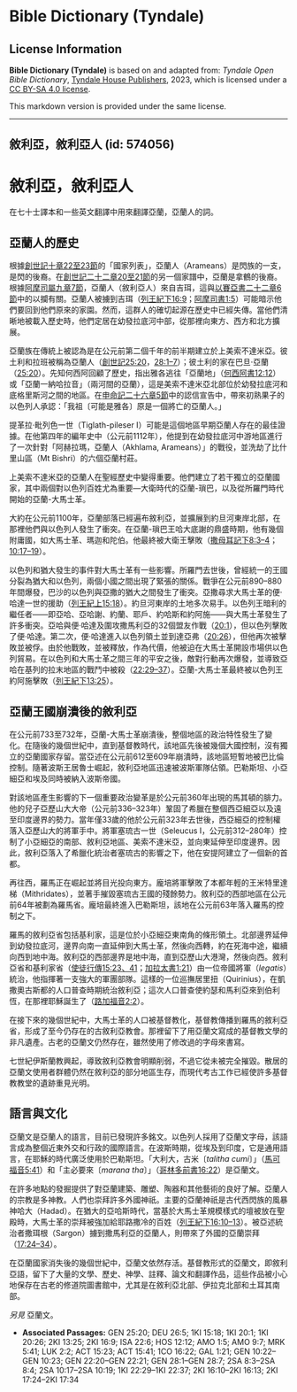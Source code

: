 # Bible Dictionary (Tyndale)

## License Information

**Bible Dictionary (Tyndale)** is based on and adapted from: _Tyndale Open Bible Dictionary_, [Tyndale House Publishers](https://tyndaleopenresources.com/), 2023, which is licensed under a [CC BY-SA 4.0 license](https://creativecommons.org/licenses/by-sa/4.0/legalcode.en).

This markdown version is provided under the same license.



--------------------------------

## 敘利亞，敘利亞人 (id: 574056)

敘利亞，敘利亞人
========

在七十士譯本和一些英文翻譯中用來翻譯亞蘭，亞蘭人的詞。

亞蘭人的歷史
------

根據[創世記十章22至23節](https://ref.ly/Gen10:22-Gen10:23)的「國家列表」，亞蘭人（Arameans）是閃族的一支，是閃的後裔。在[創世記二十二章20至21節](https://ref.ly/Gen22:20-Gen22:21)的另一個家譜中，亞蘭是拿鶴的後裔。根據[阿摩司屬九章7節](https://ref.ly/Amos9:7)，亞蘭人（敘利亞人）來自吉珥，這與[以賽亞書二十二章6節](https://ref.ly/Isa22:6)中的以攔有關。亞蘭人被擄到吉珥（[列王紀下16:9](https://ref.ly/2Kgs16:9)；[阿摩司書1:5](https://ref.ly/Amos1:5)）可能暗示他們要回到他們原來的家園。然而，這群人的確切起源在歷史中已經失傳。當他們清晰地被載入歷史時，他們定居在幼發拉底河中部，從那裡向東方、西方和北方擴展。

亞蘭族在傳統上被認為是在公元前第二個千年的前半期建立於上美索不達米亞。彼土利和拉班被稱為亞蘭人（[創世記25:20](https://ref.ly/Gen25:20)，[28:1–7](https://ref.ly/Gen28:1-Gen28:7)）；彼土利的家在巴旦‧亞蘭（[25:20](https://ref.ly/Gen25:20)）。先知何西阿回顧了歷史，指出雅各逃往「亞蘭地」（[何西阿書12:12](https://ref.ly/Hos12:12)）或「亞蘭一納哈拉音」（兩河間的亞蘭），這是美索不達米亞北部位於幼發拉底河和底格里斯河之間的地區。在[申命記二十六章5節](https://ref.ly/Deut26:5)中的認信宣告中，帶來初熟果子的以色列人承認：「我祖〔可能是雅各〕原是一個將亡的亞蘭人。」

提革拉‧毗列色一世（Tiglath\-pileser I）可能是這個地區早期亞蘭人存在的最佳證據。在他第四年的編年史中（公元前1112年），他提到在幼發拉底河中游地區進行了一次針對「阿赫拉瑪，亞蘭人（Akhlama, Arameans）」的戰役，並洗劫了比什里山區（Mt Bishri）的六個亞蘭村莊。

上美索不達米亞的亞蘭人在聖經歷史中變得重要。他們建立了若干獨立的亞蘭國家，其中兩個對以色列百姓尤為重要—大衛時代的亞蘭\-瑣巴，以及從所羅門時代開始的亞蘭\-大馬士革。

大約在公元前1100年，亞蘭部落已經遍布敘利亞，並擴展到約旦河東岸北部，在那裡他們與以色列人發生了衝突。在亞蘭\-瑣巴王哈大底謝的鼎盛時期，他有幾個附庸國，如大馬士革、瑪迦和陀伯。他最終被大衛王擊敗（[撒母耳記下8:3–4](https://ref.ly/2Sam8:3-2Sam8:4)；[10:17–19](https://ref.ly/2Sam10:17-2Sam10:19)）。

以色列和猶大發生的事件對大馬士革有一些影響。所羅門去世後，曾經統一的王國分裂為猶大和以色列，兩個小國之間出現了緊張的關係。戰爭在公元前890–880年間爆發，巴沙的以色列與亞撒的猶大之間發生了衝突。亞撒尋求大馬士革的便‧哈達一世的援助（[列王紀上15:18](https://ref.ly/1Kgs15:18)）。約旦河東岸的土地多次易手。以色列王暗利的繼任者——即亞哈、亞哈謝、約蘭、耶戶、約哈斯和約阿施——與大馬士革發生了許多衝突。亞哈與便‧哈達及圍攻撒馬利亞的32個盟友作戰（[20:1](https://ref.ly/1Kgs20:1)），但以色列擊敗了便‧哈達。第二次，便‧哈達進入以色列領土並到達亞弗（[20:26](https://ref.ly/1Kgs20:26)），但他再次被擊敗並被俘。由於他戰敗，並被釋放，作為代價，他被迫在大馬士革開設市場供以色列貿易。在以色列和大馬士革之間三年的平安之後，敵對行動再次爆發，並導致亞哈在基列的拉末地區的戰鬥中被殺（[22:29–37](https://ref.ly/1Kgs22:29-1Kgs22:37)）。亞蘭\-大馬士革最終被以色列王約阿施擊敗（[列王紀下13:25](https://ref.ly/2Kgs13:25)）。

亞蘭王國崩潰後的敘利亞
-----------

在公元前733至732年，亞蘭\-大馬士革崩潰後，整個地區的政治特性發生了變化。在隨後的幾個世紀中，直到基督教時代，該地區先後被幾個大國控制，沒有獨立的亞蘭國家存留。當亞述在公元前612至609年崩潰時，該地區短暫地被巴比倫控制。隨著波斯王居魯士崛起，敘利亞地區迅速被波斯軍隊佔領。巴勒斯坦、小亞細亞和埃及同時被納入波斯帝國。

對該地區產生影響的下一個重要政治變革是於公元前360年出現的馬其頓的腓力。他的兒子亞歷山大大帝（公元前336–323年）鞏固了希臘在整個西亞細亞以及遠至印度邊界的勢力。當年僅33歲的他於公元前323年去世後，西亞細亞的控制權落入亞歷山大的將軍手中。將軍塞琉古一世（Seleucus I，公元前312–280年）控制了小亞細亞的南部、敘利亞地區、美索不達米亞，並向東延伸至印度邊界。因此，敘利亞落入了希臘化統治者塞琉古的影響之下，他在安提阿建立了一個新的首都。

再往西，羅馬正在崛起並將目光投向東方。龐培將軍擊敗了本都年輕的王米特里達梯（Mithridates），並著手摧毀塞琉古王國的殘餘勢力。敘利亞的西部地區在公元前64年被劃為羅馬省。龐培最終進入巴勒斯坦，該地在公元前63年落入羅馬的控制之下。

羅馬的敘利亞省包括基利家，這是位於小亞細亞東南角的條形領土。北部邊界延伸到幼發拉底河，邊界向南一直延伸到大馬士革，然後向西轉，約在死海中途，繼續向西到地中海。敘利亞的西部邊界是地中海，直到亞歷山大港灣，然後向西。敘利亞省和基利家省（[使徒行傳15:23、41](https://ref.ly/Acts15:23,Acts15:41)；[加拉太書1:21](https://ref.ly/Gal1:21)）由一位帝國將軍（*legatis*）統治，他指揮著一支強大的軍團部隊。這樣的一位巡撫居里扭（Quirinius），在凱撒奧古斯都的人口普查時期統治敘利亞；這次人口普查使約瑟和馬利亞來到伯利恆，在那裡耶穌誕生了（[路加福音2:2](https://ref.ly/Luke2:2)）。

在接下來的幾個世紀中，大馬士革的人口被基督教化，基督教傳播到羅馬的敘利亞省，形成了至今仍存在的古敘利亞教會。那裡留下了用亞蘭文寫成的基督教文學的非凡遺產。古老的亞蘭文仍然存在，雖然使用了修改過的字母來書寫。

七世紀伊斯蘭教興起，導致敘利亞教會明顯削弱，不過它從未被完全摧毀。散居的亞蘭文使用者群體仍然在敘利亞的部分地區生存，而現代考古工作已經使許多基督教教堂的遺跡重見光明。

語言與文化
-----

亞蘭文是亞蘭人的語言，目前已發現許多銘文。以色列人採用了亞蘭文字母，該語言成為整個近東外交和行政的國際語言。在波斯時期，從埃及到印度，它是通用語言，在耶穌的時代廣泛使用於巴勒斯坦。「大利大，古米〔*talitha cumi*〕」（[馬可福音5:41](https://ref.ly/Mark5:41)）和「主必要來〔*marana tha*〕」（[哥林多前書16:22](https://ref.ly/1Cor16:22)）是亞蘭文。

在許多地點的發掘提供了對亞蘭建築、雕塑、陶器和其他藝術的良好了解。亞蘭人的宗教是多神教。人們也崇拜許多外國神祇。主要的亞蘭神祇是古代西閃族的風暴神哈大（Hadad）。在猶大的亞哈斯時代，當基於大馬士革規模樣式的壇被放在聖殿時，大馬士革的崇拜被強加給耶路撒冷的百姓（[列王紀下16:10–13](https://ref.ly/2Kgs16:10-2Kgs16:13)）。被亞述統治者撒珥根（Sargon）擄到撒馬利亞的亞蘭人，則帶來了外國的亞蘭崇拜（[17:24–34](https://ref.ly/2Kgs17:24-2Kgs17:34)）。

在亞蘭國家消失後的幾個世紀中，亞蘭文依然存活。基督教形式的亞蘭文，即敘利亞語，留下了大量的文學、歷史、神學、註釋、論文和翻譯作品，這些作品被小心地保存在古老的修道院圖書館中，尤其是在敘利亞北部、伊拉克北部和土耳其南部。

*另見* 亞蘭文。

* **Associated Passages:** GEN 25:20; DEU 26:5; 1KI 15:18; 1KI 20:1; 1KI 20:26; 2KI 13:25; 2KI 16:9; ISA 22:6; HOS 12:12; AMO 1:5; AMO 9:7; MRK 5:41; LUK 2:2; ACT 15:23; ACT 15:41; 1CO 16:22; GAL 1:21; GEN 10:22–GEN 10:23; GEN 22:20–GEN 22:21; GEN 28:1–GEN 28:7; 2SA 8:3–2SA 8:4; 2SA 10:17–2SA 10:19; 1KI 22:29–1KI 22:37; 2KI 16:10–2KI 16:13; 2KI 17:24–2KI 17:34

